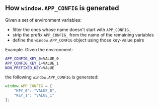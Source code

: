## How `window.APP_CONFIG` is generated

Given a set of environment variables:

- filter the ones whose name doesn't start with `APP_CONFIG_`
- strip the prefix `APP_CONFIG_` from the name of the remaining variables
- define the `window.APP_CONFIG` object using those key-value pairs

Example. Given the environment:

```sh
APP_CONFIG_KEY_0=VALUE_0
APP_CONFIG_KEY_1=VALUE_1
NON_PREFIXED_KEY=VALUE
```

the following `window.APP_CONFIG` is generated:

```js
window.APP_CONFIG = {
    "KEY_0": "VALUE_0",
    "KEY_1": "VALUE_1"
};
```
